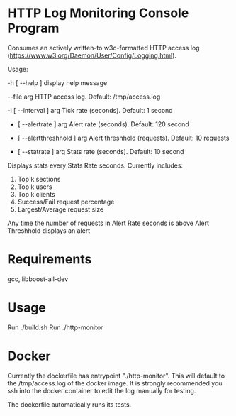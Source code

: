# HTTP Log Monitoring Console Program
Consumes an actively written-to w3c-formatted HTTP access log (https://www.w3.org/Daemon/User/Config/Logging.html).

Usage:

  -h [ --help ]                display help message
  
  --file arg                   HTTP access log. Default: /tmp/access.log
  
  -i [ --interval ] arg        Tick rate (seconds). Default: 1 second
  
  -  [ --alertrate ] arg       Alert rate (seconds). Default: 120 second
  
  -  [ --alertthreshhold ] arg Alert threshhold (requests). Default: 10 requests
  
  -  [ --statrate ] arg        Stats rate (seconds). Default: 10 second

Displays stats every Stats Rate seconds. Currently includes:
1. Top k sections
2. Top k users
3. Top k clients
4. Success/Fail request percentage
5. Largest/Average request size

Any time the number of requests in Alert Rate seconds is above Alert Threshhold displays an alert

# Requirements
gcc, libboost-all-dev

# Usage
Run ./build.sh
Run ./http-monitor

# Docker
Currently the dockerfile has entrypoint "./http-monitor". This will default to the /tmp/access.log of the docker image. It is strongly recommended you ssh into the docker container to edit the log manually for testing.

The dockerfile automatically runs its tests.
